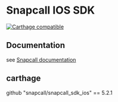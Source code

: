 # Snapcall IOS SDK

[![Carthage compatible](https://img.shields.io/badge/Carthage-compatible-4BC51D.svg?style=flat)](https://github.com/Carthage/Carthage)
## Documentation
 
see [Snapcall documentation](https://doc.snapcall.io/#ios)

## carthage

github "snapcall/snapcall_sdk_ios" == 5.2.1
